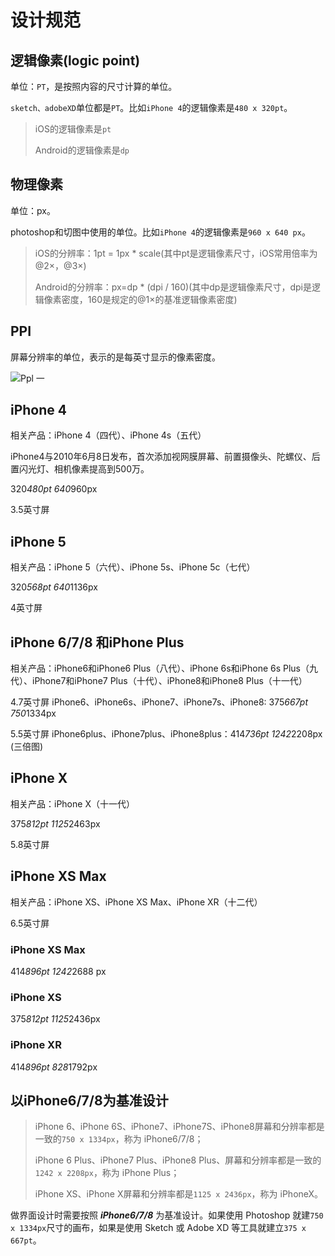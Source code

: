 # 设计规范

## 逻辑像素(logic point)

单位：`PT`，是按照内容的尺寸计算的单位。

`sketch、adobeXD`单位都是`PT`。比如`iPhone 4`的逻辑像素是`480 x 320pt`。

> iOS的逻辑像素是`pt`
> 
> Android的逻辑像素是`dp`

## 物理像素

单位：px。

photoshop和切图中使用的单位。比如`iPhone 4`的逻辑像素是`960 x 640 px`。

> iOS的分辨率：1pt = 1px * scale(其中pt是逻辑像素尺寸，iOS常用倍率为@2×，@3×)
> 
> Android的分辨率：px=dp * (dpi / 160)(其中dp是逻辑像素尺寸，dpi是逻辑像素密度，160是规定的@1×的基准逻辑像素密度)

## PPI

屏幕分辨率的单位，表示的是每英寸显示的像素密度。

![Ppl 一](https://user-images.githubusercontent.com/4375433/164196627-f3e59ca3-9c12-41d5-b671-c50ceece6123.jpg)

## iPhone 4

相关产品：iPhone 4（四代）、iPhone 4s（五代）

iPhone4与2010年6月8日发布，首次添加视网膜屏幕、前置摄像头、陀螺仪、后置闪光灯、相机像素提高到500万。

320*480pt  640*960px

3.5英寸屏

## iPhone 5

相关产品：iPhone 5（六代）、iPhone 5s、iPhone 5c（七代）

320*568pt  640*1136px

4英寸屏

## iPhone 6/7/8 和iPhone Plus

相关产品：iPhone6和iPhone6 Plus（八代）、iPhone 6s和iPhone 6s Plus（九代）、iPhone7和iPhone7 Plus（十代）、iPhone8和iPhone8 Plus（十一代）

4.7英寸屏
iPhone6、iPhone6s、iPhone7、iPhone7s、iPhone8: 375*667pt 750*1334px  

5.5英寸屏
iPhone6plus、iPhone7plus、iPhone8plus：414*736pt 1242*2208px (三倍图)	

## iPhone X

相关产品：iPhone X（十一代）

375*812pt 1125*2463px

5.8英寸屏

## iPhone XS Max

相关产品：iPhone XS、iPhone XS Max、iPhone XR（十二代）

6.5英寸屏
### iPhone XS Max 
414*896pt   1242*2688 px

### iPhone XS
375*812pt 1125*2436px

### iPhone XR 
414*896pt  828*1792px

## 以iPhone6/7/8为基准设计

> iPhone 6、iPhone 6S、iPhone7、iPhone7S、iPhone8屏幕和分辨率都是一致的`750 x 1334px`，称为 iPhone6/7/8；
> 
> iPhone 6 Plus、iPhone7 Plus、iPhone8 Plus、屏幕和分辨率都是一致的`1242 x 2208px`，称为 iPhone Plus；
> 
>iPhone XS、iPhone X屏幕和分辨率都是`1125 x 2436px`，称为 iPhoneX。

做界面设计时需要按照 ***iPhone6/7/8*** 为基准设计。如果使用 Photoshop 就建`750 x 1334px`尺寸的画布，如果是使用 Sketch 或 Adobe XD 等工具就建立`375 x 667pt`。


